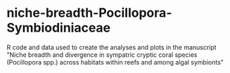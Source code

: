# niche-breadth-Pocillopora-Symbiodiniaceae
R code and data used to create the analyses and plots in the manuscript "Niche breadth and divergence in sympatric cryptic coral species (Pocillopora spp.) across habitats within reefs and among algal symbionts"
